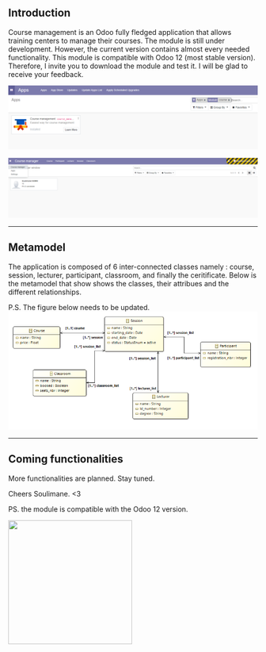 ## Introduction
Course management is an Odoo fully fledged application that allows training centers to manage their courses. The module is still under development. However, the current version contains almost every needed functionality. This module is compatible with Odoo 12 (most stable version). Therefore, I invite you to download the module and test it. I will be glad to receive your feedback.

![app](https://github.com/skmn1/Course-management/blob/master/app-screenshots/app.PNG)<be/>

![lecturer-sshot](https://github.com/skmn1/Course-management/blob/master/app-screenshots/lecturer.PNG)<br/>


***
## Metamodel
The application is composed of 6 inter-connected classes namely : course, session, lecturer, participant, classroom, and finally the ceritificate. Below is the metamodel that show shows the classes, their attribues and the different relationships.

P.S. The figure below needs to be updated.
![meta-model](https://github.com/skmn1/Course-management/blob/master/app-screenshots/course-manager-model.PNG)<br/>

***

## Coming functionalities

More functionalities are planned. Stay tuned.

Cheers Soulimane. <3

PS. the module is compatible with the Odoo 12 version.

<img src="https://github.com/skmn1/Course-management/blob/master/app-screenshots/icon.png" width="250" height="250"> <br/>


